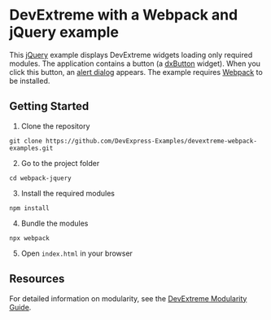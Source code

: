 # DevExtreme with a Webpack and jQuery example

This [jQuery](http://jquery.com/) example displays DevExtreme widgets loading only required modules. The application contains a button (a [dxButton](https://js.devexpress.com/Documentation/ApiReference/UI_Components/dxButton/) widget). When you click this button, an [alert dialog](https://js.devexpress.com/Documentation/ApiReference/Common/Utils/ui/dialog/#alertmessageHtml_title) appears. The example requires [Webpack](http://webpack.github.io/docs/) to be installed.

## Getting Started

1. Clone the repository
 ``` text
 git clone https://github.com/DevExpress-Examples/devextreme-webpack-examples.git
 ```

2. Go to the project folder
 ``` text
 cd webpack-jquery
  ```

3. Install the required modules
 ``` text
 npm install
 ```

4. Bundle the modules
 ``` text
 npx webpack
 ```

5. Open `index.html` in your browser

## Resources

For detailed information on modularity, see the [DevExtreme Modularity Guide](https://js.devexpress.com/Documentation/Guide/Common/Modularity/Link_Modules/#Use_Webpack).

